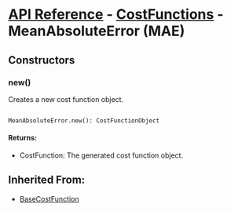 # [API Reference](../../API.md) - [CostFunctions](../CostFunctions.md) - MeanAbsoluteError (MAE)

## Constructors

### new()

Creates a new cost function object.

```

MeanAbsoluteError.new(): CostFunctionObject

```

#### Returns:

* CostFunction: The generated cost function object.

## Inherited From:

* [BaseCostFunction](BaseCostFunction.md)
